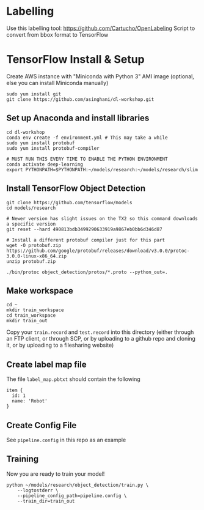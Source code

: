 
# Labelling
Use this labelling tool: https://github.com/Cartucho/OpenLabeling
Script to convert from bbox format to TensorFlow

# TensorFlow Install & Setup
Create AWS instance with "Miniconda with Python 3" AMI image (optional, else you can install Miniconda manually)

```
sudo yum install git
git clone https://github.com/asinghani/dl-workshop.git
```

## Set up Anaconda and install libraries
```
cd dl-workshop
conda env create -f environment.yml # This may take a while
sudo yum install protobuf
sudo yum install protobuf-compiler

# MUST RUN THIS EVERY TIME TO ENABLE THE PYTHON ENVIRONMENT
conda activate deep-learning
export PYTHONPATH=$PYTHONPATH:~/models/research:~/models/research/slim
```

## Install TensorFlow Object Detection
```
git clone https://github.com/tensorflow/models
cd models/research

# Newer version has slight issues on the TX2 so this command downloads a specific version
git reset --hard 490813bdb3499290633919a9867eb0bb6d346d87

# Install a different protobuf compiler just for this part
wget -O protobuf.zip https://github.com/google/protobuf/releases/download/v3.0.0/protoc-3.0.0-linux-x86_64.zip
unzip protobuf.zip

./bin/protoc object_detection/protos/*.proto --python_out=.
```

## Make workspace
```
cd ~
mkdir train_workspace
cd train_workspace
mkdir train_out
```

Copy your `train.record` and `test.record` into this directory (either through an FTP client, or through SCP, or by uploading to a github repo and cloning it, or by uploading to a filesharing website)

## Create label map file
The file `label_map.pbtxt` should contain the following
```
item {
  id: 1
  name: 'Robot'
}
```

## Create Config File

See `pipeline.config` in this repo as an example

## Training
Now you are ready to train your model!

```
python ~/models/research/object_detection/train.py \
    --logtostderr \
    --pipeline_config_path=pipeline.config \
    --train_dir=train_out
```
